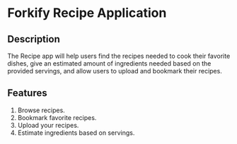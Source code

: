 # Forkify Recipe Application

## Description
The Recipe app will help users find the recipes needed to cook their favorite dishes, give an estimated amount of ingredients needed based on the provided servings, and allow users to upload and bookmark their recipes.

## Features
1. Browse recipes.
2. Bookmark favorite recipes.
3. Upload your recipes.
4. Estimate ingredients based on servings.
